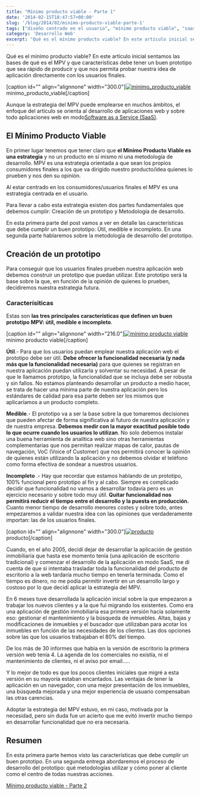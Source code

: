 ```yaml
---
title: "Mínimo producto viable - Parte 1"
date: '2014-02-15T18:47:57+00:00'
slug: '/blog/2014/02/minimo-producto-viable-parte-1'
tags: ["diseño centrado en el usuario", "mínimo producto viable", "saas"]
category: 'Desarrollo Web'
excerpt: "Qué es el mínimo producto viable? En este artículo inicial sentamos las bases de qué es el MPV y que características debe tener un buen prototipo que sea rápido de producir y que nos permita probar nuestra idea de aplicación directamente con los usuarios finales."
---
```

Qué es el mínimo producto viable? En este artículo inicial sentamos las bases de qué es el MPV y que características debe tener un buen prototipo que sea rápido de producir y que nos permita probar nuestra idea de aplicación directamente con los usuarios finales.

 [caption id="" align="alignnone" width="300.0"][![minimo_producto_viable](http://static1.squarespace.com/static/5303797ae4b0c6ad9e43f072/5303ce80e4b0400995a883d6/5303cf58e4b0400995a88cb4/1392758856699/minimo_producto_viable-300x142.png)](http://static.squarespace.com/static/5303797ae4b0c6ad9e43f072/5303ce80e4b0400995a883d6/5303cf58e4b0400995a88cb1/1392758616412/minimo_producto_viable.png?format=original) minimo\_producto\_viable[/caption] 

Aunque la estrategia del MPV puede emplearse en muchos ámbitos, el enfoque del artículo se orienta al desarrollo de aplicaciones web y sobre todo aplicaciones web en modo[Software as a Service (SaaS)](http://es.wikipedia.org/wiki/Software_como_servicio).

## El Mínimo Producto Viable

En primer lugar tenemos que tener claro que **el Mínimo Producto Viable es una estrategia** y no un producto en sí mismo ni una metodología de desarrollo. MPV es una estrategia orientada a que sean los propios consumidores finales a los que va dirigido nuestro producto/idea quienes lo prueben y nos den su opinión.

Al estar centrado en los consumidores/usuarios finales el MPV es una estrategia centrada en el usuario.

Para llevar a cabo esta estrategia existen dos partes fundamentales que debemos cumplir: Creación de un prototipo y Metodología de desarrollo.

En esta primera parte del post vamos a ver en detalle las características que debe cumplir un buen prototipo: Útil, medible e incompleto. En una segunda parte hablaremos sobre la metodología de desarrollo del prototipo.

## Creación de un prototipo

Para conseguir que los usuarios finales prueben nuestra aplicación web debemos construir un prototipo que puedan utilizar. Este prototipo será la base sobre la que, en función de la opinión de quienes lo prueben, decidiremos nuestra estrategia futura.

### Caracterísiticas

Estas son **las tres principales características que definen un buen prototipo MPV: útil, medible e incompleto**.

 [caption id="" align="alignnone" width="216.0"][![mínimo producto viable](http://static1.squarespace.com/static/5303797ae4b0c6ad9e43f072/5303ce80e4b0400995a883d6/5303cf58e4b0400995a88cb7/1392758856774/wd.jpeg)](http://static.squarespace.com/static/5303797ae4b0c6ad9e43f072/5303ce80e4b0400995a883d6/5303cf58e4b0400995a88cb7/1392758616820/wd.jpeg?format=original) mínimo producto viable[/caption] 

**Útil**.- Para que los usuarios puedan emplear nuestra aplicación web el prototipo debe ser útil. **Debe ofrecer la funcionalidad necesaria (y nada más que la funcionalidad necesaria)** para que quienes se registran en nuestra aplicación puedan utilizarla y solventar su necesidad. A pesar de que le llamamos prototipo, la funcionalidad que se incluya debe ser robusta y sin fallos. No estamos planteando desarrollar un producto a medio hacer, se trata de hacer una mínima parte de nuestra aplicación pero los estándares de calidad para esa parte deben ser los mismos que aplicaríamos a un producto completo.

**Medible**.- El prototipo va a ser la base sobre la que tomaremos decisiones que pueden afectar de forma significativa al futuro de nuestra aplicación y de nuestra empresa.  **Debemos medir con la mayor exactitud posible todo lo que ocurre cuando los usuarios lo utilizan**. No solo debemos instalar una buena herramienta de analítica web sino otras herramientas complementarias que nos permitan realizar mapas de calor, pautas de navegación, VoC (Voice of Customer) que nos permitirá conocer la opinión de quienes están utilizando la aplicación y no debemos olvidar el teléfono como forma efectiva de sondear a nuestros usuarios.

**Incompleto** .- Hay que recordar que estamos hablando de un prototipo, 100% funcional pero prototipo al fin y al cabo. Siempre es complicado decidir que funcionalidad no vamos a desarrollar todavía pero es un ejercicio necesario y sobre todo muy útil.  **Quitar funcionalidad nos permitirá reducir el tiempo entre el desarrollo y la puesta en producción.** Cuanto menor tiempo de desarrollo menores costes y sobre todo, antes empezaremos a validar nuestra idea con las opiniones que verdaderamente importan: las de los usuarios finales.

 [caption id="" align="alignnone" width="300.0"][![producto](http://static1.squarespace.com/static/5303797ae4b0c6ad9e43f072/5303ce80e4b0400995a883d6/5303cf59e4b0400995a88cbd/1392758859861/f1_wd-300x201.jpg)](http://static.squarespace.com/static/5303797ae4b0c6ad9e43f072/5303ce80e4b0400995a883d6/5303cf59e4b0400995a88cba/1392758617022/f1_wd.jpg?format=original) producto[/caption] 

Cuando, en el año 2005, decidí dejar de desarrollar la aplicación de gestión inmobiliaria que hasta ese momento tenía (una aplicación de escritorio tradicional) y comenzar el desarrollo de la aplicación en modo SaaS, me di cuenta de que si intentaba trasladar toda la funcionalidad del producto de escritorio a la web tardaría mucho tiempo en tenerla terminada. Como el tiempo es dinero, no me podía permitir invertir en un desarrollo largo y costoso por lo que decidí aplicar la estrategia del MPV.

En 6 meses tuve desarrollada la aplicación inicial sobre la que empezaron a trabajar los nuevos clientes y a la que fui migrando los existentes. Como era una aplicación de gestión inmobiliaria esa primera versión hacía solamente eso: gestionar el mantenimiento y la búsqueda de inmuebles.  Altas, bajas y modificaciones de inmuebles y el buscador que utilizaban para acotar los inmuebles en función de las necesidades de los clientes. Las dos opciones sobre las que los usuarios trabajaban el 80% del tiempo.

De los más de 30 informes que había en la versión de escritorio la primera versión web tenía 4. La agenda de los comerciales no existía, ni el mantenimiento de clientes, ni el aviso por email.....

Y lo mejor de todo es que los pocos clientes iniciales que migré a esta versión en su mayoría estaban encantados. Las ventajas de tener la aplicación en un navegador, con una mejor presentación de los inmuebles, una búsqueda mejorada y una mejor experiencia de usuario compensaban las otras carencias.

Adoptar la estrategia del MPV estuvo, en mi caso, motivada por la necesidad, pero sin duda fue un acierto que me evitó invertir mucho tiempo en desarrollar funcionalidad que no era necesaria.

## Resumen

En esta primera parte hemos visto las características que debe cumplir un buen prototipo. En una segunda entrega abordaremos el proceso de desarrollo del prototipo: qué metodologías utilizar y cómo poner al cliente como el centro de todas nuestras acciones.

[Mínimo producto viable - Parte 2](http://www.alvareznavarro.es/blog/minimo-producto-viable-parte2)

